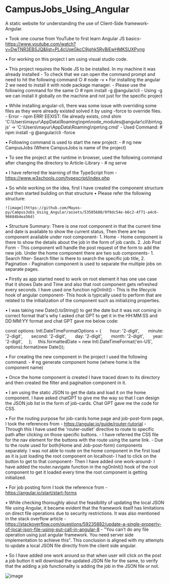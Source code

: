 # CampusJobs_Using_Angular
A static website for understanding the use of Client-Side framework- Angular.

• Took one course from YouTube to first learn Angular JS basics- https://www.youtube.com/watch?v=DwTNR3EBSJQ&list=PL4cUxeGkcC9jqhk5RvBiEwHMKSUXPyng

• For working on this project I am using visual studio code. 

• This project requires the Node JS to be installed. In my machine it was already installed
	- To check that we can open the command prompt and need to hit the following command
		○ # node -v
• For installing the angular 2 we need to install it with node package manager.
	- Please use the following command for the same
		○ # npm install -g @angular/cli
	- Using -g we can install it globally on the machine and not just for the specific project
	
• While installing angular-cli, there was some issue with overriding some files as they were already existed solved it by using -force to override files.
	- Error - npm ERR! EEXIST: file already exists, cmd shim 'C:\Users\mayur\AppData\Roaming\npm\node_modules\@angular\cli\bin\ng.js' -> 'C:\Users\mayur\AppData\Roaming\npm\ng.cmd'
	- Used Command: # npm install -g @angular/cli -force

• Following command is used to start the new project:
	- # ng new CampusJobs (Where CampusJobs is name of the project)

• To see the project at the runtime in browser, used the following command after changing the directory to Article-Library
	- # ng serve

• I have referred the learning of the TypeScript from - https://www.w3schools.com/typescript/index.php

• So while working on the idea, first I have created the component structure and then started building on that structure
• Please refer the following structure:
	
	![image](https://github.com/Mayos-py/CampusJobs_Using_Angular/assets/53505680/9f9dc54e-b6c2-4f71-a4c6-96684b4ea56d)

• Structure Summary: There is one root component in that the current time and date is available to show the current status, Then there are two component available under root component- 1. Home - Home component is there to show the details about the job in the form of job cards. 2. Job Post Form - This component will handle the post request of the form to add the new job. Under the home component there are two sub components- 1. Search filter- Search filter is there to search the specific job title, 2. Pagination - Pagination component is used to separate the multiple jobs on separate pages.    
	
• Firstly as app started need to work on root element it has one use case that it shows Date and Time and also that root component gets refreshed every seconds. I have used one function ngOnInit() - This is the lifecycle hook of angular component- This hook is typically used to perform that are related to the initialization of the component such as initializing properties.

• I was taking new Date().toString() to get the date but it was not coming in correct format that's why I asked chat GPT to get it in the HH:MM:SS and DD:MM:YY format and chat GPT gave me below code:

const options: Intl.DateTimeFormatOptions = {
      hour: '2-digit',
      minute: '2-digit',
      second: '2-digit',
      day: '2-digit',
      month: '2-digit',
      year: '2-digit',
    };
    this.formattedDate = new Intl.DateTimeFormat('en-US', options).format(new Date());


• For creating the new component in the project I used the following command:
	- # ng generate component home (where home is the component name) 

• Once the home component is created I have traced down to its directory and then created the filter and pagination component in it.

• I am using the static JSON to get the data and load it on the home component. I have asked chatGPT to give me the way so that I can design the JSON job list in the form of job-cards. Chat GPT gave me the code for CSS. 

• For the routing purpose for job-cards home page and job-post-form page, I took the references from - https://angular.io/guide/router-tutorial
	- Through this I have used the 'router-outlet' directive to route to specific path after clicking on those specific buttons.
	- I have referred the CSS file for the nav element for the buttons with the route using the same link.
	- Due to the route used for both(Home and Job-post-form) components separately. I was not able to route on the home component in the first load as it is just loading the root component on localhost- I had to click on the button to get to that component- Then I have added one work-around- I have added the router.navigate function in the ngOnInit() hook of the root component to get it loaded every time the root component is getting initialized.

• For job posting form I took the reference from -  https://angular.io/start/start-forms

• While checking thoroughly about the feasibility of updating the local JSON file using Angular, it became evident that the framework itself has limitations on direct file operations due to security restrictions. It was also mentioned in the stack overflow article  - https://stackoverflow.com/questions/59235882/update-a-single-property-of-local-json-file-using-put-call-in-angular-8 - "You can't do any file operation using just angular framework. You need server side implementation to achieve this". This conclusion is aligned with my attempts to update a local JSON file directly from the client side angular.

• So I have added one work around so that when user will click on the post a job button it will download the updated JSON file for the same, to verify that the adding a job functionality is adding the job in the JSON file or not.

![image](https://github.com/Mayos-py/CampusJobs_Using_Angular/assets/53505680/d2c33233-94bb-4f98-b232-dfd001b10a05)
